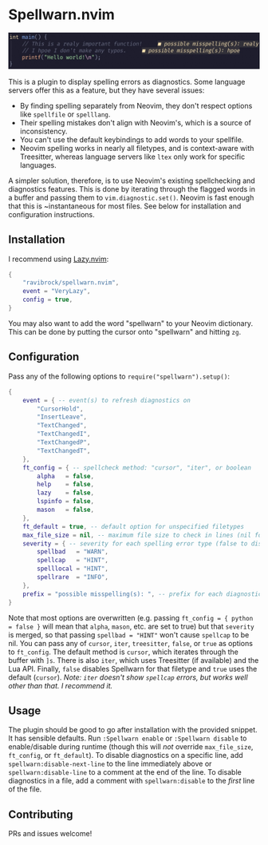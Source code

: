 # Spellwarn.nvim

![example of spelling diagnostics](img/example.jpg)

This is a plugin to display spelling errors as diagnostics. Some language servers offer this as a feature, but they have several issues:

- By finding spelling separately from Neovim, they don't respect options like `spellfile` or `spelllang`.
- Their spelling mistakes don't align with Neovim's, which is a source of inconsistency.
- You can't use the default keybindings to add words to your spellfile.
- Neovim spelling works in nearly all filetypes, and is context-aware with Treesitter, whereas language servers like `ltex` only work for specific languages.

A simpler solution, therefore, is to use Neovim's existing spellchecking and diagnostics features. This is done by iterating through the flagged words in a buffer and passing them to `vim.diagnostic.set()`. Neovim is fast enough that this is ~instantaneous for most files. See below for installation and configuration instructions.

## Installation
I recommend using [Lazy.nvim](https://github.com/folke/lazy.nvim):
```lua
{
    "ravibrock/spellwarn.nvim",
    event = "VeryLazy",
    config = true,
}
```
You may also want to add the word "spellwarn" to your Neovim dictionary. This can be done by putting the cursor onto "spellwarn" and hitting `zg`.

## Configuration
Pass any of the following options to `require("spellwarn").setup()`:
```lua
{
    event = { -- event(s) to refresh diagnostics on
        "CursorHold",
        "InsertLeave",
        "TextChanged",
        "TextChangedI",
        "TextChangedP",
        "TextChangedT",
    },
    ft_config = { -- spellcheck method: "cursor", "iter", or boolean
        alpha   = false,
        help    = false,
        lazy    = false,
        lspinfo = false,
        mason   = false,
    },
    ft_default = true, -- default option for unspecified filetypes
    max_file_size = nil, -- maximum file size to check in lines (nil for no limit)
    severity = { -- severity for each spelling error type (false to disable diagnostics for that type)
        spellbad   = "WARN",
        spellcap   = "HINT",
        spelllocal = "HINT",
        spellrare  = "INFO",
    },
    prefix = "possible misspelling(s): ", -- prefix for each diagnostic message
}
```
Note that most options are overwritten (e.g. passing `ft_config = { python = false }` will mean that `alpha`, `mason`, etc. are set to true) but that `severity` is merged, so that passing `spellbad = "HINT"` won't cause `spellcap` to be nil. You can pass any of `cursor`, `iter`, `treesitter`, `false`, or `true` as options to `ft_config`. The default method is `cursor`, which iterates through the buffer with `]s`. There is also `iter`, which uses Treesitter (if available) and the Lua API. Finally, `false` disables Spellwarn for that filetype and `true` uses the default (`cursor`). *Note: `iter` doesn't show `spellcap` errors, but works well other than that. I recommend it.*

## Usage
The plugin should be good to go after installation with the provided snippet. It has sensible defaults. Run `:Spellwarn enable` or `:Spellwarn disable` to enable/disable during runtime (though this will *not* override `max_file_size`, `ft_config`, or `ft_default`). To disable diagnostics on a specific line, add `spellwarn:disable-next-line` to the line immediately above or `spellwarn:disable-line` to a comment at the end of the line. To disable diagnostics in a file, add a comment with `spellwarn:disable` to the *first* line of the file.

## Contributing
PRs and issues welcome!

